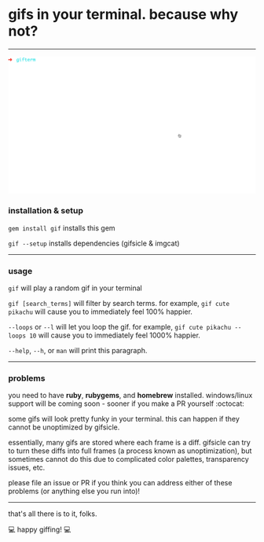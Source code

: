 # gifs in your terminal. because why not?
- - -

![gif of gif](pikachu.gif)

### installation & setup

`gem install gif` installs this gem

`gif --setup` installs dependencies (gifsicle & imgcat)
- - -

### usage

`gif` will play a random gif in your terminal

`gif [search_terms]` will filter by search terms. for example, `gif cute pikachu` will cause you to immediately feel 100% happier.

`--loops` or `--l` will let you loop the gif. for example, `gif cute pikachu --loops 10` will cause you to immediately feel 1000% happier.

`--help`, `--h`, or `man` will print this paragraph.
- - -

### problems

you need to have **ruby**, **rubygems**, and **homebrew** installed. windows/linux support will be coming soon - sooner if you make a PR yourself :octocat:

some gifs will look pretty funky in your terminal. this can happen if they cannot be unoptimized by gifsicle.

essentially, many gifs are stored where each frame is a diff. gifsicle can try to turn these diffs into full frames (a process known as unoptimization), but sometimes cannot do this due to complicated color palettes, transparency issues, etc.

please file an issue or PR if you think you can address either of these problems (or anything else you run into)!
- - -
that's all there is to it, folks.

:computer: happy giffing! :computer:
